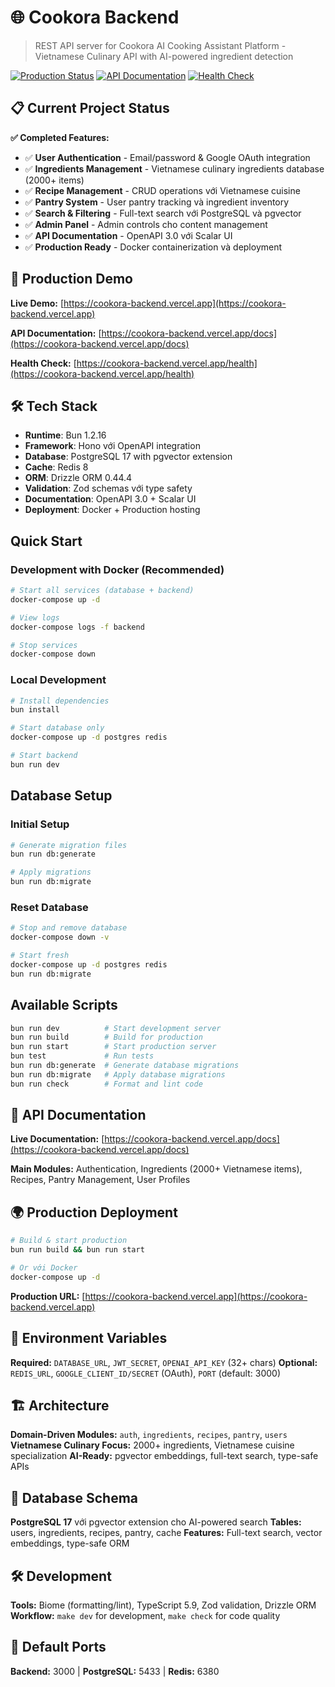 # 🌐 Cookora Backend

> REST API server for Cookora AI Cooking Assistant Platform - Vietnamese Culinary API with AI-powered ingredient detection

[![Production Status](https://img.shields.io/badge/Status-Production%20Ready-success)](https://cookora-backend.vercel.app)
[![API Documentation](https://img.shields.io/badge/API-Documentation-blue)](https://cookora-backend.vercel.app/docs)
[![Health Check](https://img.shields.io/badge/Health-Check-green)](https://cookora-backend.vercel.app/health)

## 📋 Current Project Status

**✅ Completed Features:**
- ✅ **User Authentication** - Email/password & Google OAuth integration
- ✅ **Ingredients Management** - Vietnamese culinary ingredients database (2000+ items)
- ✅ **Recipe Management** - CRUD operations với Vietnamese cuisine
- ✅ **Pantry System** - User pantry tracking và ingredient inventory
- ✅ **Search & Filtering** - Full-text search với PostgreSQL và pgvector
- ✅ **Admin Panel** - Admin controls cho content management
- ✅ **API Documentation** - OpenAPI 3.0 với Scalar UI
- ✅ **Production Ready** - Docker containerization và deployment

## 🚀 Production Demo

**Live Demo:** [https://cookora-backend.vercel.app](https://cookora-backend.vercel.app)

**API Documentation:** [https://cookora-backend.vercel.app/docs](https://cookora-backend.vercel.app/docs)

**Health Check:** [https://cookora-backend.vercel.app/health](https://cookora-backend.vercel.app/health)

## 🛠️ Tech Stack

- **Runtime**: Bun 1.2.16
- **Framework**: Hono với OpenAPI integration
- **Database**: PostgreSQL 17 with pgvector extension
- **Cache**: Redis 8
- **ORM**: Drizzle ORM 0.44.4
- **Validation**: Zod schemas với type safety
- **Documentation**: OpenAPI 3.0 + Scalar UI
- **Deployment**: Docker + Production hosting

## Quick Start

### Development with Docker (Recommended)
```bash
# Start all services (database + backend)
docker-compose up -d

# View logs
docker-compose logs -f backend

# Stop services
docker-compose down
```

### Local Development
```bash
# Install dependencies
bun install

# Start database only
docker-compose up -d postgres redis

# Start backend
bun run dev
```

## Database Setup

### Initial Setup
```bash
# Generate migration files
bun run db:generate

# Apply migrations
bun run db:migrate
```

### Reset Database
```bash
# Stop and remove database
docker-compose down -v

# Start fresh
docker-compose up -d postgres redis
bun run db:migrate
```

## Available Scripts

```bash
bun run dev          # Start development server
bun run build        # Build for production
bun run start        # Start production server
bun test             # Run tests
bun run db:generate  # Generate database migrations
bun run db:migrate   # Apply database migrations
bun run check        # Format and lint code
```

## 📖 API Documentation

**Live Documentation:** [https://cookora-backend.vercel.app/docs](https://cookora-backend.vercel.app/docs)

**Main Modules:** Authentication, Ingredients (2000+ Vietnamese items), Recipes, Pantry Management, User Profiles

## 🌍 Production Deployment

```bash
# Build & start production
bun run build && bun run start

# Or với Docker
docker-compose up -d
```

**Production URL:** [https://cookora-backend.vercel.app](https://cookora-backend.vercel.app)

## 🔧 Environment Variables

**Required:** `DATABASE_URL`, `JWT_SECRET`, `OPENAI_API_KEY` (32+ chars)
**Optional:** `REDIS_URL`, `GOOGLE_CLIENT_ID/SECRET` (OAuth), `PORT` (default: 3000)

## 🏗️ Architecture

**Domain-Driven Modules:** `auth`, `ingredients`, `recipes`, `pantry`, `users`
**Vietnamese Culinary Focus:** 2000+ ingredients, Vietnamese cuisine specialization
**AI-Ready:** pgvector embeddings, full-text search, type-safe APIs

## 💾 Database Schema

**PostgreSQL 17** với pgvector extension cho AI-powered search
**Tables:** users, ingredients, recipes, pantry, cache
**Features:** Full-text search, vector embeddings, type-safe ORM

## 🛠️ Development

**Tools:** Biome (formatting/lint), TypeScript 5.9, Zod validation, Drizzle ORM
**Workflow:** `make dev` for development, `make check` for code quality

## 🔌 Default Ports

**Backend:** 3000 | **PostgreSQL:** 5433 | **Redis:** 6380
